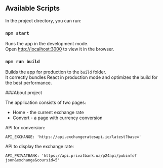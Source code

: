 
## Available Scripts

In the project directory, you can run:

### `npm start`

Runs the app in the development mode.\
Open [http://localhost:3000](http://localhost:3000) to view it in the browser.


### `npm run build`

Builds the app for production to the `build` folder.\
It correctly bundles React in production mode and optimizes the build for the best performance.


###About project

The application consists of two pages: 
* Home - the current exchange rate 
* Convert - a page with currency conversion

API for conversion:

`API_EXCHANGE: 'https://api.exchangeratesapi.io/latest?base='`

API to display the exchange rate:

`API_PRIVATBANK: 'https://api.privatbank.ua/p24api/pubinfo?json&exchange&coursid=5' `



